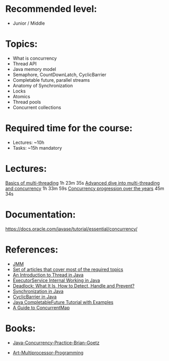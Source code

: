 **Recommended level:** 
=======================
- Junior / Middle

**Topics:**
=======================
- What is concurrency
- Thread API
- Java memory model
- Semaphore, CountDownLatch, CyclicBarrier
- Completable future, parallel streams 
- Anatomy of Synchronization
- Locks
- Atomics
- Thread pools
- Concurrent collections

**Required time for the course:** 
=======================
- Lectures: ~10h
- Tasks: ~15h mandatory

**Lectures:** 
=======================
[Basics of multi-threading](https://videoportal.epam.com/video/6RnN3GRr) 1h 23m 35s
[Advanced dive into multi-threading and concurrency](https://videoportal.epam.com/video/nRmWY1a9) 1h 33m 59s
[Concurrency progression over the years](https://videoportal.epam.com/video/bYqdGBae) 45m 34s

Documentation: 
=======================

https://docs.oracle.com/javase/tutorial/essential/concurrency/


**References:** 
=======================

- [JMM](https://shipilev.net/blog/2014/jmm-pragmatics/) 
- [Set of articles that cover most of the required topics](https://www.baeldung.com/java-concurrency)
- [An Introduction to Thread in Java](https://www.simplilearn.com/tutorials/java-tutorial/thread-in-java)
- [ExecutorService Internal Working in Java](https://medium.com/codex/executorservice-internal-working-in-java-7b286882f54e)
- [Deadlock: What It Is, How to Detect, Handle and Prevent?](https://www.baeldung.com/cs/os-deadlock)
- [Synchronization in Java](https://www.mygreatlearning.com/blog/synchronization-in-java/)
- [CyclicBarrier in Java](https://www.baeldung.com/java-cyclic-barrier)
- [Java CompletableFuture Tutorial with Examples](https://www.callicoder.com/java-8-completablefuture-tutorial/)
- [A Guide to ConcurrentMap](https://www.baeldung.com/java-concurrent-map)


**Books:** 
=======================

- [Java-Concurrency-Practice-Brian-Goetz](https://www.amazon.com/Java-Concurrency-Practice-Brian-Goetz/dp/0321349601) 

- [Art-Multiprocessor-Programming](https://www.amazon.com/Art-Multiprocessor-Programming-Revised-Reprint/dp/0123973376)
